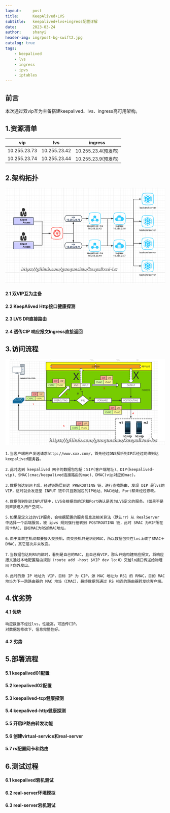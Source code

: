 ```yaml
---
layout:     post
title:      KeepAlived+LVS
subtitle:   keepalived+lvs+ingress配置详解
date:       2023-03-24
author:     shanyi
header-img: img/post-bg-swift2.jpg
catalog: true
tags:
    - keepalived
    - lvs
    - ingress
    - ipvs
    - iptables
---
```


## 前言
本次通过双vip互为主备搭建keepalived、lvs、ingress高可用架构。

## 1.资源清单
| vip|lvs|ingress|  
|---|---|---|  
| 10.255.23.73 | 10.255.23.42 | 10.255.23.4(预发布) |   
| 10.255.23.74 | 10.255.23.44 | 10.255.23.9(预发布) | 


## 2.架构拓扑
![](/img/2023-03-24-keepalived+lvs/lvs工作流程图2.jpg)
#### 2.1 双VIP互为主备
#### 2.2 KeepAlived Http接口健康探测
#### 2.3 LVS DR直接路由
#### 2.4 透传CIP 响应报文Ingress直接返回

## 3.访问流程
![](/img/2023-03-24-keepalived+lvs/lvs01.jpg)
```shell
1.当客户端用户发送请求http://www.xxx.com/，首先经过DNS解析到IP后经过网络到达keepalived服务器。    

2.此时达到 keepalived 网卡的数据包包括：SIP(客户端地址)、DIP(keepalived-vip)、SMAC(cmac/keepalived连接路由的mac)、DMAC(vip对应的mac)。 

3.数据包达到网卡后，经过链路层到达 PREROUTING 链，进行查找路由，发现 DIP 是lvs的 VIP，这时就会发送至 INPUT 链中并且数据包的IP地址、MAC地址、Port都未经过修改。 
  
4.数据包到到达INPUT链中，LVS会根据目的IP和Port确认是否为LVS定义的服务。（如果不是则直接进入用户空间）。   

5.如果是定义过的VIP服务，会根据配置的服务信息及相关算法（默认rr）从 RealServer 中选择一个后端服务，被 ipvs 规则强行扭转到 POSTROUTING 链，此时 SMAC 为VIP所在网卡MAC，目标MAC为RS的MAC地址。   

6.由于集群主机间都要接入交换机，而交换机只是识别MAC，所以数据包只在lvs上改了SMAC＋DMAC，其它层次并未改变。   

7.当数据包达到RS内部时，看到是自己的MAC，且自己有VIP，那么开始构建响应报文，将响应报文通过本地配置路由规则（route add -host $VIP dev lo:0）交给lo接口传送给物理网卡向外发出。 

8.此时的源 IP 地址为 VIP，目标 IP 为 CIP，源 MAC 地址为 RS1 的 RMAC，目的 MAC 地址为下一跳路由器的 MAC 地址（CMAC），最终数据包通过 RS 相连的路由器转发给客户端。   
```
## 4.优劣势
#### 4.1 优势
`响应数据不经过lvs，性能高，可透传CIP。`   
`对数据包修改下，信息完整性好。`   
#### 4.2 劣势
## 5.部署流程
#### 5.1 keepalived01配置
#### 5.2 keepalived02配置
#### 5.3 keepalived-tcp健康探测
#### 5.4 keepalived-http健康探测
#### 5.5 开启IP路由转发功能
#### 5.6 创建virtual-service和real-server
#### 5.7 rs配置网卡和路由
## 6.测试过程
#### 6.1 keepalived宕机测试
#### 6.2 real-server环境模拟
#### 6.3 real-server宕机测试